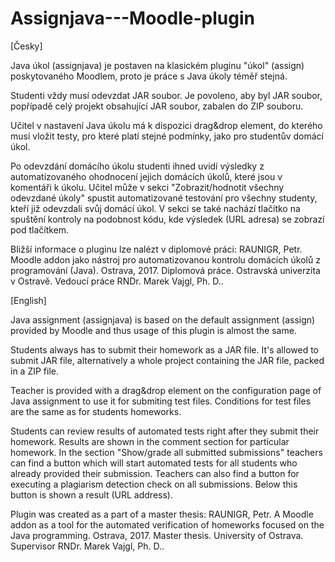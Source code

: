# Assignjava---Moodle-plugin

[Česky]

Java úkol (assignjava) je postaven na klasickém pluginu "úkol" (assign) poskytovaného Moodlem, proto je práce s Java úkoly téměř stejná.

Studenti vždy musí odevzdat JAR soubor. Je povoleno, aby byl JAR soubor, popřípadě celý projekt obsahující JAR soubor, zabalen do ZIP souboru.

Učitel v nastavení Java úkolu má k dispozici drag&drop element, do kterého musí vložit testy, pro které platí stejné podmínky, jako pro studentův domácí úkol.

Po odevzdání domácího úkolu studenti ihned uvidí výsledky z automatizovaného ohodnocení jejich domácích úkolů, které jsou v komentáři k úkolu. Učitel může v sekci "Zobrazit/hodnotit všechny odevzdané úkoly" spustit automatizované testování pro všechny studenty, kteří již odevzdali svůj domácí úkol. V sekci se také nachází tlačítko na spuštění kontroly na podobnost kódu, kde výsledek (URL adresa) se zobrazí pod tlačítkem.

Bližší informace o pluginu lze nalézt v diplomové práci:
RAUNIGR, Petr. Moodle addon jako nástroj pro automatizovanou kontrolu domácích úkolů z programování (Java). Ostrava, 2017. Diplomová práce. Ostravská univerzita v Ostravě. Vedoucí práce RNDr. Marek Vajgl, Ph. D..

[English]

Java assignment (assignjava) is based on the default assignment (assign) provided by Moodle and thus usage of this plugin is almost the same.

Students always has to submit their homework as a JAR file. It's allowed to submit JAR file, alternatively a whole project containing the JAR file, packed in a ZIP file.

Teacher is provided with a drag&drop element on the configuration page of Java assignment to use it for submiting test files. Conditions for test files are the same as for students homeworks.

Students can review results of automated tests right after they submit their homework. Results are shown in the comment section for particular homework. In the section "Show/grade all submitted submissions" teachers can find a button which will start automated tests for all students who already provided their submission. Teachers can also find a button for executing a plagiarism detection check on all submissions. Below this button is shown a result (URL address).

Plugin was created as a part of a master thesis:
RAUNIGR, Petr. A Moodle addon as a tool for the automated verification of homeworks focused on the Java programming. Ostrava, 2017. Master thesis. University of Ostrava. Supervisor RNDr. Marek Vajgl, Ph. D..
